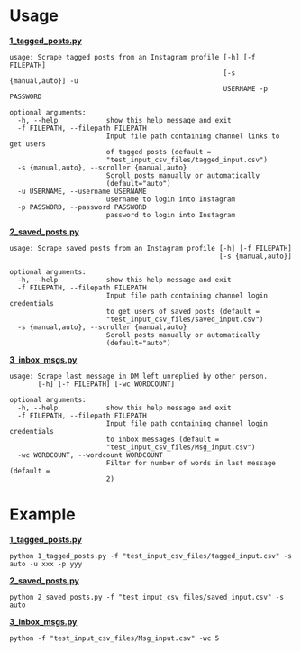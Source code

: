 # Usage 
**[1_tagged_posts.py](https://github.com/AparGarg99/Data_Harvesting_with_Python/blob/master/Creator%20details%20for%20onboarding%20and%20outreach/New%20Functionalities/1_tagged_posts.py)**
```
usage: Scrape tagged posts from an Instagram profile [-h] [-f FILEPATH]
                                                     [-s {manual,auto}] -u
                                                     USERNAME -p PASSWORD

optional arguments:
  -h, --help            show this help message and exit
  -f FILEPATH, --filepath FILEPATH
                        Input file path containing channel links to get users
                        of tagged posts (default =
                        "test_input_csv_files/tagged_input.csv")
  -s {manual,auto}, --scroller {manual,auto}
                        Scroll posts manually or automatically
                        (default="auto")
  -u USERNAME, --username USERNAME
                        username to login into Instagram
  -p PASSWORD, --password PASSWORD
                        password to login into Instagram
```

**[2_saved_posts.py](https://github.com/AparGarg99/Data_Harvesting_with_Python/blob/master/Creator%20details%20for%20onboarding%20and%20outreach/New%20Functionalities/2_saved_posts.py)**
```
usage: Scrape saved posts from an Instagram profile [-h] [-f FILEPATH]
                                                    [-s {manual,auto}]

optional arguments:
  -h, --help            show this help message and exit
  -f FILEPATH, --filepath FILEPATH
                        Input file path containing channel login credentials
                        to get users of saved posts (default =
                        "test_input_csv_files/saved_input.csv")
  -s {manual,auto}, --scroller {manual,auto}
                        Scroll posts manually or automatically
                        (default="auto")
```

**[3_inbox_msgs.py](https://github.com/AparGarg99/Data_Harvesting_with_Python/blob/master/Creator%20details%20for%20onboarding%20and%20outreach/New%20Functionalities/3_inbox_msgs.py)**
```
usage: Scrape last message in DM left unreplied by other person.
       [-h] [-f FILEPATH] [-wc WORDCOUNT]

optional arguments:
  -h, --help            show this help message and exit
  -f FILEPATH, --filepath FILEPATH
                        Input file path containing channel login credentials
                        to inbox messages (default =
                        "test_input_csv_files/Msg_input.csv")
  -wc WORDCOUNT, --wordcount WORDCOUNT
                        Filter for number of words in last message (default =
                        2)
```


# Example
**[1_tagged_posts.py](https://github.com/AparGarg99/Data_Harvesting_with_Python/blob/master/Creator%20details%20for%20onboarding%20and%20outreach/New%20Functionalities/1_tagged_posts.py)**

```
python 1_tagged_posts.py -f "test_input_csv_files/tagged_input.csv" -s auto -u xxx -p yyy
```

**[2_saved_posts.py](https://github.com/AparGarg99/Data_Harvesting_with_Python/blob/master/Creator%20details%20for%20onboarding%20and%20outreach/New%20Functionalities/2_saved_posts.py)**
```
python 2_saved_posts.py -f "test_input_csv_files/saved_input.csv" -s auto
```

**[3_inbox_msgs.py](https://github.com/AparGarg99/Data_Harvesting_with_Python/blob/master/Creator%20details%20for%20onboarding%20and%20outreach/New%20Functionalities/3_inbox_msgs.py)**
```
python -f "test_input_csv_files/Msg_input.csv" -wc 5
```

